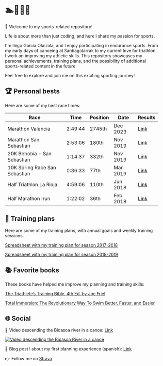 # 🏊🏃🚴🚣

👋 Welcome to my sports-related repository!

Life is about more than just coding, and here I share my passion for sports.

I'm Iñigo Garcia Olaizola, and I enjoy participating in endurance sports. From my early days of canoeing at Santiagotarrak to my current love for triathlon, I work on improving my athletic skills. This repository showcases my personal achievements, training plans, and the possibility of additional sports-related content in the future.

Feel free to explore and join me on this exciting sporting journey!

## 🏆 Personal bests

Here are some of my best race times:

| Race                          | Time    | Position | Date     | Results                                                                                                       |
| ----------------------------- | ------- | -------- | -------- | ------------------------------------------------------------------------------------------------------------- |
| Marathon Valencia             | 2:49:44 | 2745th   | Dec 2023 | [Link](races/2023-marathon-valencia.pdf)                                                                      |
| Marathon San Sebastian        | 2:53:06 | 180th    | Nov 2019 | [Link](races/2019-marathon-san-sebastian.pdf)                                                                 |
| 20K Behobia - San Sebastian   | 1:14:37 | 332th    | Nov 2019 | [Link](https://clasificacion.behobia-sansebastian.com/oficial.php?accion=buscar&ano=2019&dorsal=1489&lang=es) |
| 10K Spring Race San Sebastian | 0:36:33 | 77th     | Mar 2019 | [Link](https://www.donostiarrak.com/?q=com_clasificaciones)                                                   |
| Half Triathlon La Rioja       | 4:59:06 | 110th    | Jun 2018 | [Link](races/2018-half-triathlon-la-rioja.pdf)                                                                |
| Half Marathon Irun            | 1:22:02 | 36th     | Feb 2018 | [Link](races/2018-half-marathon-irun.pdf)                                                                     |

## 📅 Training plans

Here are some of my training plans, with annual goals and weekly training sessions.

[Spreadsheet with my training plan for season 2017-2018](https://docs.google.com/spreadsheets/d/e/2PACX-1vT-KizV3j64MAwAUdnKfoeOM5Kh4LABA4_kdZDZSEDZM-9NazabpMxWT5gcbLHuI-HDusJ1UxwO_6Mv/pubhtml)

[Spreadsheet with my training plan for season 2018-2019](https://docs.google.com/spreadsheets/d/e/2PACX-1vTlhhnoAHkhoFU1ASv8NL9NjHPtt5BIW0-MYJPpOeSZoKcB5c7Z6U5PJArifc1KrlANIucvaNi1fFRv/pubhtml)

## 📚 Favorite books

These books have helped me improve my planning and training skills:

[The Triathlete’s Training Bible, 4th Ed. by Joe Friel](https://joefrieltraining.com/book/the-triathletes-training-bible-4th-ed/)

[Total Immersion: The Revolutionary Way To Swim Better, Faster, and Easier](https://www.amazon.com/Total-Immersion-Revolutionary-Better-Faster/dp/0743253434)

## 🌐 Social

🎥 Video descending the Bidasoa river in a canoe: [Link](https://youtu.be/Qph_S8DXnDI)

[![Video descending the Bidasoa River in a canoe](https://github.com/igolaizola/sport/assets/11333576/f39450ec-cc26-4879-a46b-d601ad403d7f)](https://youtu.be/Qph_S8DXnDI)

📝 Blog post I about my first planning experience (spanish): [Link](https://www.strava.com/athletes/6786139/posts/847264)

👉 Follow me on [Strava](https://www.strava.com/athletes/igolaizola)
